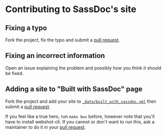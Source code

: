 # Contributing to SassDoc's site

## Fixing a typo

Fork the project, fix the typo and submit a [pull request](https://github.com/SassDoc/sassdoc.github.io/pulls).

## Fixing an incorrect information

Open an issue explaining the problem and possibly how you think it should be fixed.

## Adding a site to "Built with SassDoc" page

Fork the project and add your site to [`_data/built_with_sassdoc.yml`](https://github.com/SassDoc/sassdoc.github.io/blob/master/_data/built_with_sassdoc.yml) then submit a [pull request](https://github.com/SassDoc/sassdoc.github.io/pulls).

If you feel like a true hero, run `make bws` before, however note that you'll have to install webshot-cli. If you cannot or don't want to run this, ask a maintainer to do it in your [pull request](https://github.com/SassDoc/sassdoc.github.io/pulls).